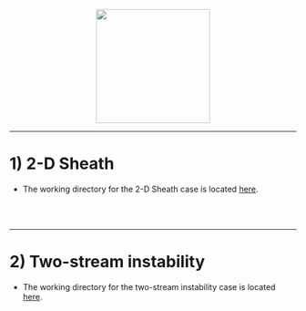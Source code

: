 <div class="paragraph"><p><br>
<br></p></div>
  
<p align="center">
<img src="https://github.com/vincentcasseau/hyStrath/blob/master/doc/images/pdFoamLogo.png" width="200">
</p>

---  

# 1) 2-D Sheath

<p align="center">
 
</p>

+ The working directory for the 2-D Sheath case is located [here](https://github.com/vincentcasseau/hyStrath/tree/master/run/hyStrath/pdFoam/2D_sheath).  

<div class="paragraph"><p><br>
<br></p></div>

---  

# 2) Two-stream instability

<p align="center">

</p>

+ The working directory for the two-stream instability case is located [here](https://github.com/vincentcasseau/hyStrath/tree/master/run/hyStrath/pdFoam/twoStream).  

<br>
